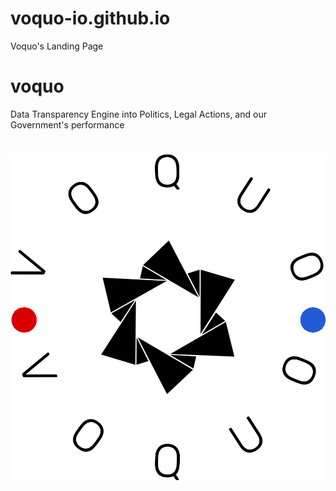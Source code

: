 # voquo-io.github.io
Voquo's Landing Page

# voquo
Data Transparency Engine into Politics, Legal Actions, and our Government's performance

<h1 align="center">
  <a target="_blank" href="https://voquo-io.github.io">
    <img src="assets/img/voquo.png"/>
  </a>
</h1>
